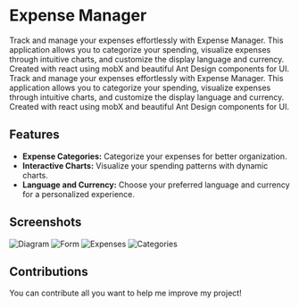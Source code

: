 # Expense Manager

Track and manage your expenses effortlessly with Expense Manager. This application allows you to categorize your spending, visualize expenses through intuitive charts, and customize the display language and currency. Created with react using mobX and beautiful Ant Design components for UI.
Track and manage your expenses effortlessly with Expense Manager. This application allows you to categorize your spending, visualize expenses through intuitive charts, and customize the display language and currency. Created with react using mobX and beautiful Ant Design components for UI.

## Features

- **Expense Categories:** Categorize your expenses for better organization.
- **Interactive Charts:** Visualize your spending patterns with dynamic charts.
- **Language and Currency:** Choose your preferred language and currency for a personalized experience.

## Screenshots

![Diagram](https://ibb.co/sjgSZQT/image.png)
![Form](https://ibb.co/XJ7zX9d/image.png)
![Expenses](https://ibb.co/sjgSZQT/image.png)
![Categories](https://ibb.co/sjgSZQT/image.png)

## Contributions
You can contribute all you want to help me improve my project!
